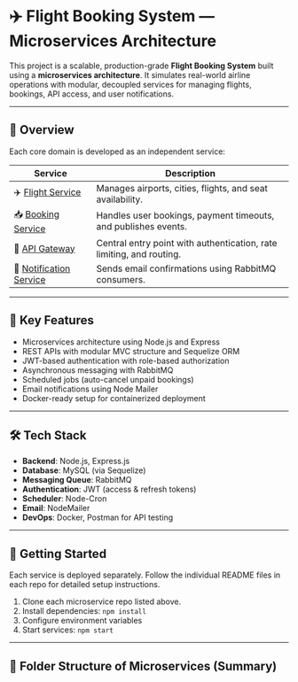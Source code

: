 # ✈️ Flight Booking System — Microservices Architecture

This project is a scalable, production-grade **Flight Booking System** built using a **microservices architecture**. It simulates real-world airline operations with modular, decoupled services for managing flights, bookings, API access, and user notifications.

---

## 📌 Overview

Each core domain is developed as an independent service:

| Service | Description |
|--------|-------------|
| ✈️ [Flight Service](https://github.com/ArpanDhama2001/Flight-Service) | Manages airports, cities, flights, and seat availability. |
| 📥 [Booking Service](https://github.com/ArpanDhama2001/Flight-Booking-Service) | Handles user bookings, payment timeouts, and publishes events. |
| 🚪 [API Gateway](https://github.com/ArpanDhama2001/Flight-API-Gateway) | Central entry point with authentication, rate limiting, and routing. |
| 📧 [Notification Service](https://github.com/ArpanDhama2001/Flights-Notification-Service) | Sends email confirmations using RabbitMQ consumers. |

---

## 🧠 Key Features

- Microservices architecture using Node.js and Express
- REST APIs with modular MVC structure and Sequelize ORM
- JWT-based authentication with role-based authorization
- Asynchronous messaging with RabbitMQ
- Scheduled jobs (auto-cancel unpaid bookings)
- Email notifications using Node Mailer
- Docker-ready setup for containerized deployment

---

## 🛠️ Tech Stack

- **Backend**: Node.js, Express.js
- **Database**: MySQL (via Sequelize)
- **Messaging Queue**: RabbitMQ
- **Authentication**: JWT (access & refresh tokens)
- **Scheduler**: Node-Cron
- **Email**: NodeMailer
- **DevOps**: Docker, Postman for API testing

---

## 🚀 Getting Started

Each service is deployed separately. Follow the individual README files in each repo for detailed setup instructions.

1. Clone each microservice repo listed above.
2. Install dependencies: `npm install`
3. Configure environment variables
4. Start services: `npm start`

---

## 📂 Folder Structure of Microservices (Summary)

